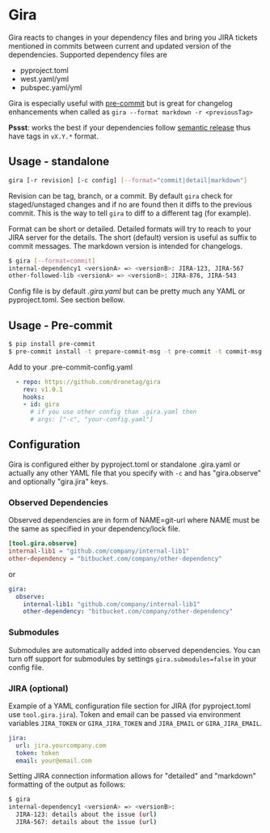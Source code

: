 # Gira

Gira reacts to changes in your dependency files and bring you JIRA tickets mentioned in commits between current and updated version of the dependencies. Supported dependency files are

- pyproject.toml
- west.yaml/yml
- pubspec.yaml/yml

Gira is especially useful with [pre-commit](https://pre-commit.com) but is great for changelog enhancements when called as `gira --format markdown -r <previousTag>`

__Pssst__: works the best if your dependencies follow [semantic release](https://semantic-release.gitbook.io/semantic-release/) thus have tags in `vX.Y.*` format.


## Usage - standalone

```bash
gira [-r revision] [-c config] [--format="commit|detail|markdown"]
```

Revision can be tag, branch, or a commit. By default `gira` check for staged/unstaged changes and if no are found then it diffs to the previous commit. This is the way to tell `gira` to diff to a different tag (for example).

Format can be short or detailed. Detailed formats will try to reach to your JIRA server for the details. The short (default) version is useful as suffix to
commit messages. The markdown version is intended for changelogs.

```bash
$ gira [--format=commit]
internal-dependency1 <versionA> => <versionB>: JIRA-123, JIRA-567
other-followed-lib <versionA> => <versionB>: JIRA-876, JIRA-543
```

Config file is by default _.gira.yaml_ but can be pretty much any YAML or pyproject.toml. See section bellow.

## Usage - Pre-commit

```bash
$ pip install pre-commit
$ pre-commit install -t prepare-commit-msg -t pre-commit -t commit-msg
```

Add to your .pre-commit-config.yaml

```yaml
  - repo: https://github.com/dronetag/gira
    rev: v1.0.1
    hooks:
    - id: gira
      # if you use other config than .gira.yaml then
      # args: ["-c", "your-config.yaml"]
```

## Configuration

Gira is configured either by pyproject.toml or standalone .gira.yaml or actually any other
YAML file that you specify with `-c` and has "gira.observe" and optionally "gira.jira" keys.

### Observed Dependencies

Observed dependencies are in form of NAME=git-url where NAME must be the same as specified in your dependency/lock file.

```toml
[tool.gira.observe]
internal-lib1 = "github.com/company/internal-lib1"
other-dependency = "bitbucket.com/company/other-dependency"
```
or
```yaml
gira:
  observe:
    internal-lib1: "github.com/company/internal-lib1"
    other-dependency: "bitbucket.com/company/other-dependency"
```

### Submodules

Submodules are automatically added into observed dependencies. You can turn off support
for submodules by settings `gira.submodules=false` in your config file.


### JIRA (optional)

Example of a YAML configuration file section for JIRA (for pyproject.toml use `tool.gira.jira`).
Token and email can be passed via environment variables `JIRA_TOKEN` or `GIRA_JIRA_TOKEN` and
`JIRA_EMAIL` or `GIRA_JIRA_EMAIL`.

```yaml
jira:
  url: jira.yourcompany.com
  token: token
  email: your@email.com
```

Setting JIRA connection information allows for "detailed" and "markdown" formatting of the output
as follows:

```bash
$ gira
internal-dependency1 <versionA> => <versionB>:
  JIRA-123: details about the issue (url)
  JIRA-567: details about the issue (url)
```
